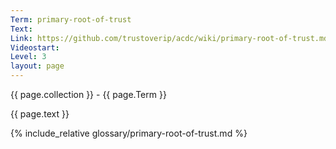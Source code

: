 ```yaml
---
Term: primary-root-of-trust
Text: 
Link: https://github.com/trustoverip/acdc/wiki/primary-root-of-trust.md
Videostart: 
Level: 3
layout: page
---
```


{{ page.collection }} - {{ page.Term }}

   {{ page.text }}

{% include_relative glossary/primary-root-of-trust.md %}
